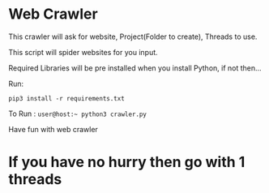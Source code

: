 # Web Crawler

This crawler will ask for website, Project(Folder to create), Threads to use.

This script will spider websites for you input.

Required Libraries will be pre installed when you install Python, if not then...

Run:

`pip3 install -r requirements.txt`

To Run : `user@host:~ python3 crawler.py`

Have fun with web crawler

# If you have no hurry then go with 1 threads

